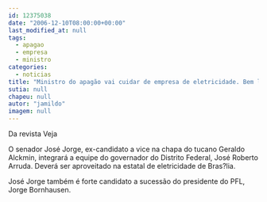 ```yaml
---
id: 12375038
date: "2006-12-10T08:00:00+00:00"
last_modified_at: null
tags:
  - apagao
  - empresa
  - ministro
categories:
  - noticias
title: "Ministro do apagão vai cuidar de empresa de eletricidade. Bem longe daqui"
sutia: null
chapeu: null
autor: "jamildo"
imagem: null
---
```

<p>Da revista Veja</p>
<p>O senador Jos&eacute; Jorge, ex-candidato a vice na chapa do tucano Geraldo Alckmin, integrar&aacute; a equipe do governador do Distrito Federal, Jos&eacute; Roberto Arruda. Dever&aacute; ser aproveitado na estatal de eletricidade de Bras?lia.</p>
<p>Jos&eacute; Jorge tamb&eacute;m &eacute; forte candidato a sucess&atilde;o do presidente do PFL, Jorge Bornhausen.</p>

